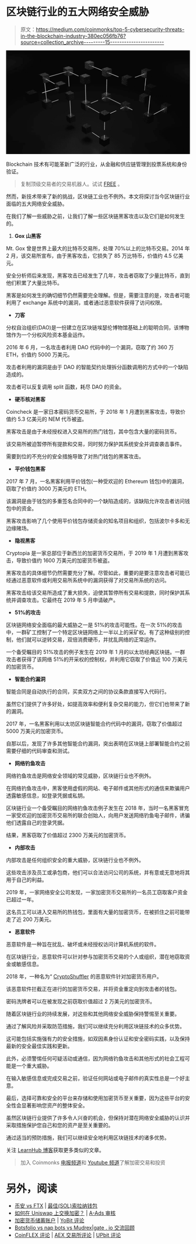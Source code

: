 # 区块链行业的五大网络安全威胁

> 原文：<https://medium.com/coinmonks/top-5-cybersecurity-threats-in-the-blockchain-industry-380ec056fb76?source=collection_archive---------15----------------------->

![](img/6132e8dd066c741006be89d7fb2cb23d.png)

Blockchain 技术有可能革新广泛的行业，从金融和供应链管理到投票系统和身份验证。

> 复制顶级交易者的交易机器人。试试 [FREE](https://coincodecap.com/go/pionex-coinmonks) 。

然而，新技术带来了新的挑战，区块链工业也不例外。本文将探讨当今区块链行业面临的五大网络安全威胁。

在我们了解一些威胁之前，让我们了解一些区块链黑客攻击以及它们是如何发生的。

1.  **Gox 山黑客**

Mt. Gox 曾是世界上最大的比特币交易所，处理 70%以上的比特币交易。2014 年 2 月，该交易所宣布，由于黑客攻击，它损失了 85 万比特币，价值约 4.5 亿美元。

安全分析师后来发现，黑客攻击已经发生了几年，攻击者窃取了少量比特币，直到他们积累了大量比特币。

黑客是如何发生的确切细节仍然需要完全理解。但是，需要注意的是，攻击者可能利用了 exchange 系统中的漏洞，或者通过恶意软件获得了访问权限。

*   **刀客**

分权自治组织(DAO)是一份建立在区块链埃瑟伦博物馆基础上的聪明合同，该博物馆作为一个分权风险资本基金运作。

2016 年 6 月，一名攻击者利用 DAO 代码中的一个漏洞，窃取了约 360 万 ETH，价值约 5000 万美元。

攻击者利用的漏洞是由于 DAO 的智能契约处理拆分函数调用的方式中的一个缺陷造成的。

攻击者可以反复调用 split 函数，耗尽 DAO 的资金。

*   **硬币核对黑客**

Coincheck 是一家日本密码货币交易所，于 2018 年 1 月遭到黑客攻击，导致价值约 5.3 亿美元的 NEM 代币被盗。

黑客攻击是由于未经授权进入交易所的热门钱包，其中包含大量的密码货币。

该交易所被迫暂停所有提款和交易，同时努力保护其系统安全并调查袭击事件。

需要到位的不充分的安全措施导致了对热门钱包的黑客攻击。

*   **平价钱包黑客**

2017 年 7 月，一名黑客利用平价钱包(一种受欢迎的 Ethereum 钱包)中的漏洞，窃取了价值约 3000 万美元的 ETH。

该漏洞是由于钱包的多重签名合同中的一个缺陷造成的，该缺陷允许攻击者访问钱包中的资金。

黑客攻击影响了几个使用平价钱包存储资金的知名项目和组织，包括波尔卡多和无边缘赌场。

*   **隐视黑客**

Cryptopia 是一家总部位于新西兰的加密货币交易所，于 2019 年 1 月遭到黑客攻击，导致价值约 1600 万美元的加密货币被盗。

黑客攻击的具体细节仍然需要充分了解。尽管如此，重要的是要注意攻击者可能已经通过恶意软件或利用交易所系统中的漏洞获得了对交易所系统的访问。

黑客攻击给该交易所造成了重大损失，迫使其暂停所有交易和提款，同时保护其系统并调查攻击。它最终在 2019 年 5 月申请破产。

*   **51%的攻击**

区块链网络安全面临的最大威胁之一是 51%的攻击可能性。在一次 51%的攻击中，一群矿工控制了一个特定区块链网络上一半以上的采矿权。有了这种级别的控制，他们就可以逆转交易，双倍消费硬币，并扰乱网络的正常运作。

一个备受瞩目的 51%攻击的例子发生在 2019 年 1 月的以太坊经典区块链。一群攻击者获得了该网络 51%的开采权的控制权，并利用它窃取了价值近 100 万美元的加密货币。

*   **智能合约漏洞**

智能合同是自动执行的合同，买卖双方之间的协议条款直接写入代码行。

虽然它们提供了许多好处，如提高效率和便利复杂交易的能力，但它们也带来了新的漏洞。

2017 年，一名黑客利用以太坊区块链智能合约代码中的漏洞，窃取了价值超过 5000 万美元的加密货币。

自那以后，发现了许多其他智能合约漏洞，突出表明在区块链上部署智能合约之前需要仔细的代码审查和测试。

*   **网络钓鱼攻击**

网络钓鱼攻击是网络安全领域的常见威胁，区块链行业也不例外。

在网络钓鱼攻击中，黑客使用虚假的网站、电子邮件或其他形式的通信来欺骗用户透露敏感信息，如登录凭据或私钥。

区块链行业一个备受瞩目的网络钓鱼攻击例子发生在 2018 年，当时一名黑客冒充一家受欢迎的加密货币交易所的联合创始人，向用户发送网络钓鱼电子邮件，诱骗他们透露自己的登录凭据。

结果，黑客窃取了价值超过 2300 万美元的加密货币。

*   **内部攻击**

内部攻击是任何组织安全的重大威胁，区块链行业也不例外。

这些攻击涉及员工或承包商，他们可以合法访问公司的系统，并有意或无意地将其用于自己的利益。

2019 年，一家网络安全公司发现，一家加密货币交易所的一名员工窃取客户资金已超过一年。

这名员工可以进入交易所的热钱包，里面有大量的加密货币，在被抓住之前可能带走了近 200 万美元。

*   **恶意软件**

恶意软件是一种旨在扰乱、破坏或未经授权访问计算机系统的软件。

在区块链行业，恶意软件可以针对参与加密货币交易的个人或组织，潜在地窃取资金或敏感信息。

2018 年，一种名为“ [CryptoShuffler](https://www.kaspersky.com/blog/cryptoshuffler-bitcoin-stealer/19976/) 的恶意软件针对加密货币用户。

该恶意软件拦截正在进行的加密货币交易，并将资金重定向到攻击者的钱包。

密码洗牌者可以在被发现之前窃取价值超过 2 万美元的加密货币。

随着区块链行业的持续发展，对这些和其他网络安全威胁保持警惕至关重要。

通过了解风险并采取防范措施，我们可以继续充分利用区块链技术的众多优势。

这可能包括实施强有力的安全措施，如双因素身份认证和安全密码实践，以及保持最新的安全最佳实践和更新。

此外，必须警惕任何可疑活动或通信，因为网络钓鱼攻击和其他形式的社会工程可能是一个重大威胁。

在输入敏感信息或完成交易之前，验证任何网站或电子邮件的真实性总是一个好主意。

最后，选择可靠和安全的平台来存储和使用加密货币至关重要，因为这些平台的安全性会显著影响您资产的整体安全。

虽然区块链行业提供了许多令人兴奋的机会，但保持对潜在网络安全威胁的认识并采取措施保护您自己和您的资产是至关重要的。

通过适当的预防措施，我们可以继续安全地利用区块链技术的诸多优势。

关注 [LearnHub 博客](https://blog.learnhub.africa/)获取更多类似的文章。

> 加入 Coinmonks [电报频道](https://t.me/coincodecap)和 [Youtube 频道](https://www.youtube.com/c/coinmonks/videos)了解加密交易和投资

# 另外，阅读

*   [币安 vs FTX](https://coincodecap.com/binance-vs-ftx) | [最佳(SOL)索拉纳钱包](https://coincodecap.com/solana-wallets)
*   [如何在 Uniswap 上交换加密？](https://coincodecap.com/swap-crypto-on-uniswap) | [A-Ads 审核](https://coincodecap.com/a-ads-review)
*   [加密货币储蓄账户](/coinmonks/cryptocurrency-savings-accounts-be3bc0feffbf) | [YoBit 评论](/coinmonks/yobit-review-175464162c62)
*   [Botsfolio vs nap bots vs Mudrex](/coinmonks/botsfolio-vs-napbots-vs-mudrex-c81344970c02)|[gate . io 交流回顾](/coinmonks/gate-io-exchange-review-61bf87b7078f)
*   [CoinFLEX 评论](https://coincodecap.com/coinflex-review) | [AEX 交易所评论](https://coincodecap.com/aex-exchange-review) | [UPbit 评论](https://coincodecap.com/upbit-review)